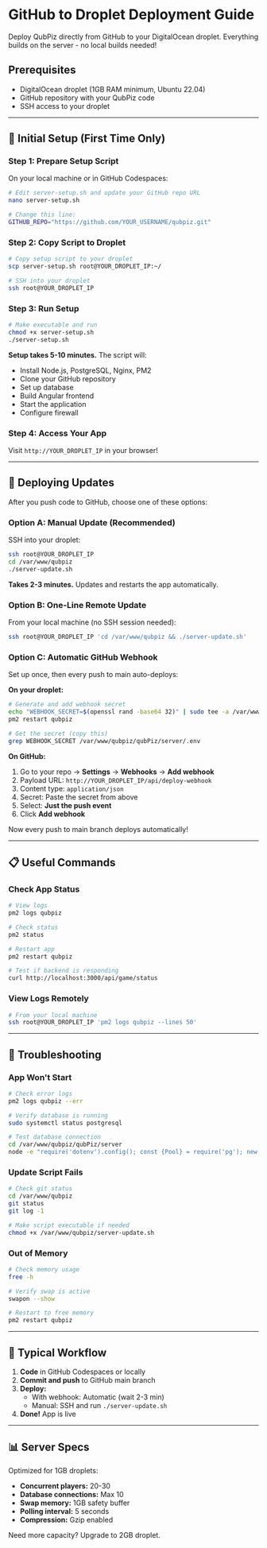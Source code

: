 # GitHub to Droplet Deployment Guide

Deploy QubPiz directly from GitHub to your DigitalOcean droplet. Everything builds on the server - no local builds needed!

## Prerequisites

- DigitalOcean droplet (1GB RAM minimum, Ubuntu 22.04)
- GitHub repository with your QubPiz code
- SSH access to your droplet

---

## 🚀 Initial Setup (First Time Only)

### Step 1: Prepare Setup Script

On your local machine or in GitHub Codespaces:

```bash
# Edit server-setup.sh and update your GitHub repo URL
nano server-setup.sh

# Change this line:
GITHUB_REPO="https://github.com/YOUR_USERNAME/qubpiz.git"
```

### Step 2: Copy Script to Droplet

```bash
# Copy setup script to your droplet
scp server-setup.sh root@YOUR_DROPLET_IP:~/

# SSH into your droplet
ssh root@YOUR_DROPLET_IP
```

### Step 3: Run Setup

```bash
# Make executable and run
chmod +x server-setup.sh
./server-setup.sh
```

**Setup takes 5-10 minutes.** The script will:
- Install Node.js, PostgreSQL, Nginx, PM2
- Clone your GitHub repository
- Set up database
- Build Angular frontend
- Start the application
- Configure firewall

### Step 4: Access Your App

Visit `http://YOUR_DROPLET_IP` in your browser!

---

## 🔄 Deploying Updates

After you push code to GitHub, choose one of these options:

### Option A: Manual Update (Recommended)

SSH into your droplet:

```bash
ssh root@YOUR_DROPLET_IP
cd /var/www/qubpiz
./server-update.sh
```

**Takes 2-3 minutes.** Updates and restarts the app automatically.

### Option B: One-Line Remote Update

From your local machine (no SSH session needed):

```bash
ssh root@YOUR_DROPLET_IP 'cd /var/www/qubpiz && ./server-update.sh'
```

### Option C: Automatic GitHub Webhook

Set up once, then every push to main auto-deploys:

**On your droplet:**
```bash
# Generate and add webhook secret
echo "WEBHOOK_SECRET=$(openssl rand -base64 32)" | sudo tee -a /var/www/qubpiz/qubPiz/server/.env
pm2 restart qubpiz

# Get the secret (copy this)
grep WEBHOOK_SECRET /var/www/qubpiz/qubPiz/server/.env
```

**On GitHub:**
1. Go to your repo → **Settings** → **Webhooks** → **Add webhook**
2. Payload URL: `http://YOUR_DROPLET_IP/api/deploy-webhook`
3. Content type: `application/json`
4. Secret: Paste the secret from above
5. Select: **Just the push event**
6. Click **Add webhook**

Now every push to main branch deploys automatically!

---

## 📋 Useful Commands

### Check App Status

```bash
# View logs
pm2 logs qubpiz

# Check status
pm2 status

# Restart app
pm2 restart qubpiz

# Test if backend is responding
curl http://localhost:3000/api/game/status
```

### View Logs Remotely

```bash
# From your local machine
ssh root@YOUR_DROPLET_IP 'pm2 logs qubpiz --lines 50'
```

---

## 🔧 Troubleshooting

### App Won't Start

```bash
# Check error logs
pm2 logs qubpiz --err

# Verify database is running
sudo systemctl status postgresql

# Test database connection
cd /var/www/qubpiz/qubPiz/server
node -e "require('dotenv').config(); const {Pool} = require('pg'); new Pool().query('SELECT NOW()').then(r => console.log('DB OK:', r.rows[0])).catch(e => console.error('DB ERROR:', e.message))"
```

### Update Script Fails

```bash
# Check git status
cd /var/www/qubpiz
git status
git log -1

# Make script executable if needed
chmod +x /var/www/qubpiz/server-update.sh
```

### Out of Memory

```bash
# Check memory usage
free -h

# Verify swap is active
swapon --show

# Restart to free memory
pm2 restart qubpiz
```

---

## 🎯 Typical Workflow

1. **Code** in GitHub Codespaces or locally
2. **Commit and push** to GitHub main branch
3. **Deploy:**
   - With webhook: Automatic (wait 2-3 min)
   - Manual: SSH and run `./server-update.sh`
4. **Done!** App is live

---

## 📊 Server Specs

Optimized for 1GB droplets:
- **Concurrent players:** 20-30
- **Database connections:** Max 10
- **Swap memory:** 1GB safety buffer
- **Polling interval:** 5 seconds
- **Compression:** Gzip enabled

Need more capacity? Upgrade to 2GB droplet.
